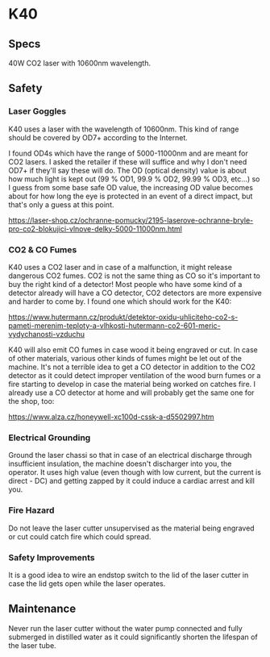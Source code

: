 # K40

## Specs

40W CO2 laser with 10600nm wavelength.

## Safety

### Laser Goggles

K40 uses a laser with the wavelength of 10600nm. This kind of range should be covered by OD7+ according
to the Internet.

I found OD4s which have the range of 5000-11000nm and are meant for CO2 lasers. I asked the retailer if
these will suffice and why I don't need OD7+ if they'll say these will do. The OD (optical density) value
is about how much light is kept out (99 % OD1, 99.9 % OD2, 99.99 % OD3, etc…) so I guess from some base
safe OD value, the increasing OD value becomes about for how long the eye is protected in an event of a
direct impact, but that's only a guess at this point.

https://laser-shop.cz/ochranne-pomucky/2195-laserove-ochranne-bryle-pro-co2-blokujici-vlnove-delky-5000-11000nm.html

### CO2 & CO Fumes

K40 uses a CO2 laser and in case of a malfunction, it might release dangerous CO2 fumes. CO2 is not the
same thing as CO so it's important to buy the right kind of a detector! Most people who have some kind of
a detector already will have a CO detector, CO2 detectors are more expensive and harder to come by. I
found one which should work for the K40:

https://www.hutermann.cz/produkt/detektor-oxidu-uhliciteho-co2-s-pameti-merenim-teploty-a-vlhkosti-hutermann-co2-601-meric-vydychanosti-vzduchu

K40 will also emit CO fumes in case wood it being engraved or cut. In case of other materials, various
other kinds of fumes might be let out of the machine. It's not a terrible idea to get a CO detector in
addition to the CO2 detector as it could detect improper ventilation of the wood burn fumes or a fire
starting to develop in case the material being worked on catches fire. I already use a CO detector at
home and will probably get the same one for the shop, too:

https://www.alza.cz/honeywell-xc100d-cssk-a-d5502997.htm

### Electrical Grounding

Ground the laser chassi so that in case of an electrical discharge through insufficient insulation, the
machine doesn't discharger into you, the operator. It uses high value (even though with low current, but
the current is direct - DC) and getting zapped by it could induce a cardiac arrest and kill you.

### Fire Hazard

Do not leave the laser cutter unsupervised as the material being engraved or cut could catch fire which
could spread.

### Safety Improvements

It is a good idea to wire an endstop switch to the lid of the laser cutter in case the lid gets open
while the laser operates.

## Maintenance

Never run the laser cutter without the water pump connected and fully submerged in distilled water as
it could significantly shorten the lifespan of the laser tube.
